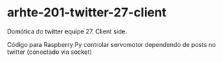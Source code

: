 # arhte-201-twitter-27-client
Domótica do twitter equipe 27. Client side.

Código para Raspberry Py controlar servomotor dependendo de posts no twitter (conectado via socket)
